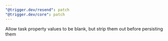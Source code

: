 ```yaml
---
"@trigger.dev/resend": patch
"@trigger.dev/core": patch
---
```


Allow task property values to be blank, but strip them out before persisting them
